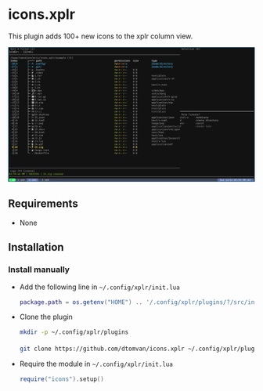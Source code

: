 icons.xplr
====================

This plugin adds 100+ new icons to the xplr column view.

![All icons included with icons.xplr](/example.png)


Requirements
------------

- None


Installation
------------

### Install manually

- Add the following line in `~/.config/xplr/init.lua`

  ```lua
  package.path = os.getenv("HOME") .. '/.config/xplr/plugins/?/src/init.lua'
  ```

- Clone the plugin

  ```bash
  mkdir -p ~/.config/xplr/plugins

  git clone https://github.com/dtomvan/icons.xplr ~/.config/xplr/plugins/icons
  ```

- Require the module in `~/.config/xplr/init.lua`

  ```lua
  require("icons").setup()
  ```
